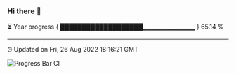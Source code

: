 ### Hi there 👋

⏳ Year progress { ███████████████████▁▁▁▁▁▁▁▁▁▁▁ } 65.14 %

---

⏰ Updated on Fri, 26 Aug 2022 18:16:21 GMT

![Progress Bar CI](https://github.com/liununu/liununu/workflows/Progress%20Bar%20CI/badge.svg)
